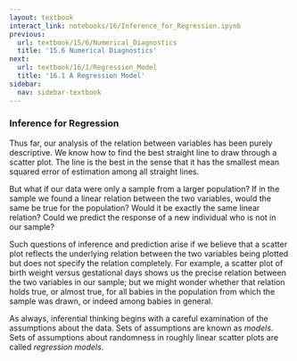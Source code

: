 ```yaml
---
layout: textbook
interact_link: notebooks/16/Inference_for_Regression.ipynb
previous:
  url: textbook/15/6/Numerical_Diagnostics
  title: '15.6 Numerical Diagnostics'
next:
  url: textbook/16/1/Regression_Model
  title: '16.1 A Regression Model'
sidebar:
  nav: sidebar-textbook
---
```


### Inference for Regression ###

Thus far, our analysis of the relation between variables has been purely descriptive. We know how to find the best straight line to draw through a scatter plot. The line is the best in the sense that it has the smallest mean squared error of estimation among all straight lines.

But what if our data were only a sample from a larger population? If in the sample we found a linear relation between the two variables, would the same be true for the population? Would it be exactly the same linear relation? Could we predict the response of a new individual who is not in our sample?

Such questions of inference and prediction arise if we believe that a scatter plot reflects the underlying relation between the two variables being plotted but does not specify the relation completely. For example, a scatter plot of birth weight versus gestational days shows us the precise relation between the two variables in our sample; but we might wonder whether that relation holds true, or almost true, for all babies in the population from which the sample was drawn, or indeed among babies in general.

As always, inferential thinking begins with a careful examination of the assumptions about the data. Sets of assumptions are known as *models*. Sets of assumptions about randomness in roughly linear scatter plots are called *regression models*.
